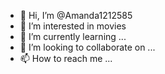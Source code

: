 - 👋 Hi, I’m @Amanda1212585
- 👀 I’m interested in movies
- 🌱 I’m currently learning ...
- 💞️ I’m looking to collaborate on ...
- 📫 How to reach me ...

<!---
Amanda1212585/Amanda1212585 is a ✨ special ✨ repository because its `README.md` (this file) appears on your GitHub profile.
You can click the Preview link to take a look at your changes.
--->
